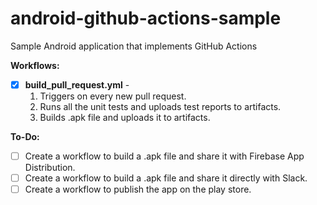 # android-github-actions-sample
Sample Android application that implements GitHub Actions

**Workflows:**
- [X] **build_pull_request.yml** - 
	1. Triggers on every new pull request. 
	2. Runs all the unit tests and uploads test reports to artifacts.
	3. Builds .apk file and uploads it to artifacts.

**To-Do:**
- [ ] Create a workflow to build a .apk file and share it with Firebase App Distribution.
- [ ] Create a workflow to build a .apk file and share it directly with Slack.
- [ ] Create a workflow to publish the app on the play store.
